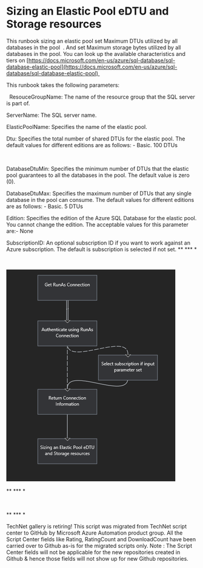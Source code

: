 ﻿Sizing an Elastic Pool eDTU and Storage resources
=================================================

            
This runbook sizing an elastic pool set Maximum DTUs utilized by all databases in the pool  . And set Maximum storage bytes utilized by all databases in the pool. You can look up the available
 characteristics and tiers on [https://docs.microsoft.com/en-us/azure/sql-database/sql-database-elastic-pool](https://docs.microsoft.com/en-us/azure/sql-database/sql-database-elastic-pool) 


This runbook takes the following parameters:


 
ResouceGroupName: The name of the resource group that the SQL server is part of.
 


ServerName: The SQL server name.
 


ElasticPoolName: Specifies the name of the elastic pool.
 


Dtu: Specifies the total number of shared DTUs for the elastic pool. The default values for different editions are as follows: - Basic. 100 DTUs

 


DatabaseDtuMin: Specifies the minimum number of DTUs that the elastic pool guarantees to all the databases in the pool. The default value is zero (0).


DatabaseDtuMax: Specifies the maximum number of DTUs that any single database in the pool can consume. The default values for different editions are as follows: - Basic. 5 DTUs



Edition: Specifies the edition of the Azure SQL Database for the elastic pool. You cannot change the edition. The acceptable values for this parameter are:- None


SubscriptionID: An optional subscription ID if you want to work against an Azure subscription. The default is subscription is selected if not set. ** *** *


 


![Image](https://github.com/azureautomation/sizing-an-elastic-pool-edtu-and-storage-resources/raw/master/sizing-azuresqldb-elasticpools.png)


** *** *


 


** *** *

        
    
TechNet gallery is retiring! This script was migrated from TechNet script center to GitHub by Microsoft Azure Automation product group. All the Script Center fields like Rating, RatingCount and DownloadCount have been carried over to Github as-is for the migrated scripts only. Note : The Script Center fields will not be applicable for the new repositories created in Github & hence those fields will not show up for new Github repositories.
